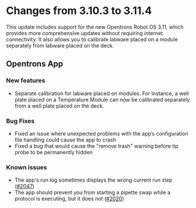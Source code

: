# Changes from 3.10.3 to 3.11.4

This update includes support for the new Opentrons Robot OS 3.11, which provides more comprehensive updates without requiring internet connectivity. It also allows you to calibrate labware placed on a module separately from labware placed on the deck.

## Opentrons App

### New features

- Separate calibration for labware placed on modules. For instance, a well plate placed on a Temperature Module can now be calibrated separately from a well plate placed on the deck.

### Bug Fixes

- Fixed an issue where unexpected problems with the app’s configuration file handling could cause the app to crash
- Fixed a bug that would cause the "remove trash" warning before tip probe to be permanently hidden

### Known issues

- The app's run log sometimes displays the wrong current run step ([#2047][2047])
- The app should prevent you from starting a pipette swap while a protocol is executing, but it does not ([#2020][2020])

[2047]: https://github.com/Opentrons/opentrons/issues/2047
[2020]: https://github.com/Opentrons/opentrons/issues/2020
